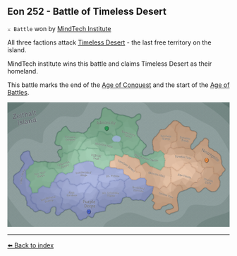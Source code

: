 ## Eon 252 - Battle of Timeless Desert

`⚔️ Battle` won by [MindTech Institute](../refs/mindtech_institute.md)

All three factions attack [Timeless Desert](../refs/timeless_desert.md) - the last free territory on the island.

MindTech institute wins this battle and claims Timeless Desert as their homeland.

This battle marks the end of the [Age of Conquest](../refs/age_of_conquest.md) and the start of the [Age of Battles](../refs/age_of_battles.md).

![Battle Map](../timeline/map/eon0252.png)



----------
[⬅️ Back to index](../timeline/index.md)